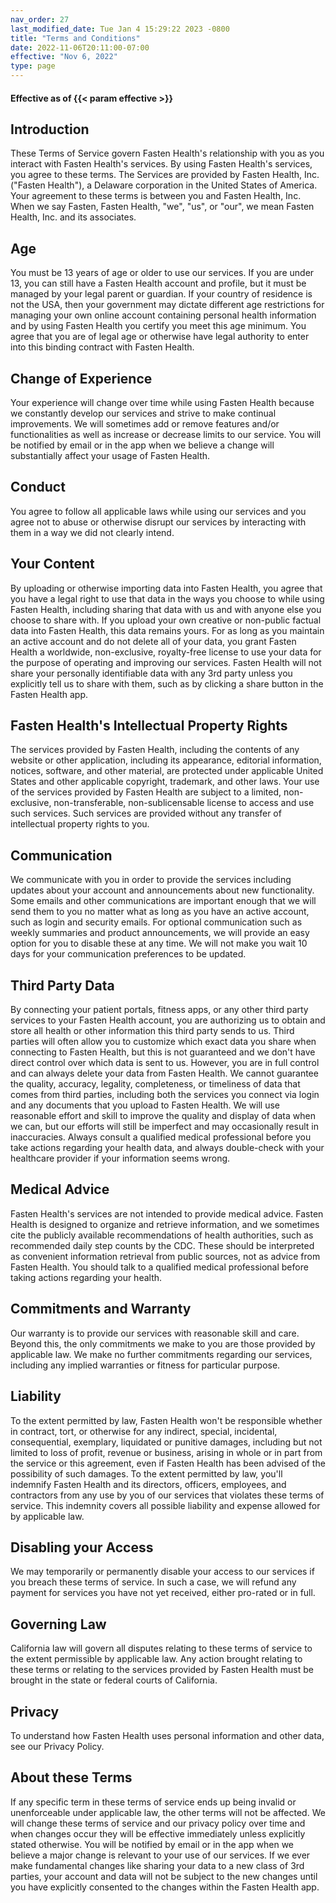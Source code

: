 ```yaml
---
nav_order: 27
last_modified_date: Tue Jan 4 15:29:22 2023 -0800
title: "Terms and Conditions"
date: 2022-11-06T20:11:00-07:00
effective: "Nov 6, 2022"
type: page
---
```


#### Effective as of {{< param effective >}}

## Introduction

These Terms of Service govern Fasten Health's relationship with you as you interact with Fasten Health's services. By using Fasten Health's services, you agree to these terms.
The Services are provided by Fasten Health, Inc. ("Fasten Health"), a Delaware corporation in the United States of America. Your agreement to these terms is between you and Fasten Health, Inc.
When we say Fasten, Fasten Health, "we", "us", or "our", we mean Fasten Health, Inc. and its associates.

## Age

You must be 13 years of age or older to use our services. If you are under 13, you can still have a Fasten Health account and profile, but it must be managed by your legal parent or guardian. If your country of residence is not the USA, then your government may dictate different age restrictions for managing your own online account containing personal health information and by using Fasten Health you certify you meet this age minimum. You agree that you are of legal age or otherwise have legal authority to enter into this binding contract with Fasten Health.

## Change of Experience

Your experience will change over time while using Fasten Health because we constantly develop our services and strive to make continual improvements. We will sometimes add or remove features and/or functionalities as well as increase or decrease limits to our service. You will be notified by email or in the app when we believe a change will substantially affect your usage of Fasten Health.

## Conduct

You agree to follow all applicable laws while using our services and you agree not to abuse or otherwise disrupt our services by interacting with them in a way we did not clearly intend.

## Your Content

By uploading or otherwise importing data into Fasten Health, you agree that you have a legal right to use that data in the ways you choose to while using Fasten Health, including sharing that data with us and with anyone else you choose to share with.
If you upload your own creative or non-public factual data into Fasten Health, this data remains yours. For as long as you maintain an active account and do not delete all of your data, you grant Fasten Health a worldwide, non-exclusive, royalty-free license to use your data for the purpose of operating and improving our services. Fasten Health will not share your personally identifiable data with any 3rd party unless you explicitly tell us to share with them, such as by clicking a share button in the Fasten Health app.

## Fasten Health's Intellectual Property Rights

The services provided by Fasten Health, including the contents of any website or other application, including its appearance, editorial information, notices, software, and other material, are protected under applicable United States and other applicable copyright, trademark, and other laws. Your use of the services provided by Fasten Health are subject to a limited, non-exclusive, non-transferable, non-sublicensable license to access and use such services. Such services are provided without any transfer of intellectual property rights to you.

## Communication

We communicate with you in order to provide the services including updates about your account and announcements about new functionality. Some emails and other communications are important enough that we will send them to you no matter what as long as you have an active account, such as login and security emails. For optional communication such as weekly summaries and product announcements, we will provide an easy option for you to disable these at any time. We will not make you wait 10 days for your communication preferences to be updated.

## Third Party Data

By connecting your patient portals, fitness apps, or any other third party services to your Fasten Health account, you are authorizing us to obtain and store all health or other information this third party sends to us. Third parties will often allow you to customize which exact data you share when connecting to Fasten Health, but this is not guaranteed and we don't have direct control over which data is sent to us. However, you are in full control and can always delete your data from Fasten Health.
We cannot guarantee the quality, accuracy, legality, completeness, or timeliness of data that comes from third parties, including both the services you connect via login and any documents that you upload to Fasten Health. We will use reasonable effort and skill to improve the quality and display of data when we can, but our efforts will still be imperfect and may occasionally result in inaccuracies. Always consult a qualified medical professional before you take actions regarding your health data, and always double-check with your healthcare provider if your information seems wrong.

## Medical Advice

Fasten Health's services are not intended to provide medical advice. Fasten Health is designed to organize and retrieve information, and we sometimes cite the publicly available recommendations of health authorities, such as recommended daily step counts by the CDC. These should be interpreted as convenient information retrieval from public sources, not as advice from Fasten Health. You should talk to a qualified medical professional before taking actions regarding your health.

## Commitments and Warranty

Our warranty is to provide our services with reasonable skill and care. Beyond this, the only commitments we make to you are those provided by applicable law. We make no further commitments regarding our services, including any implied warranties or fitness for particular purpose.

## Liability

To the extent permitted by law, Fasten Health won't be responsible whether in contract, tort, or otherwise for any indirect, special, incidental, consequential, exemplary, liquidated or punitive damages, including but not limited to loss of profit, revenue or business, arising in whole or in part from the service or this agreement, even if Fasten Health has been advised of the possibility of such damages. To the extent permitted by law, you'll indemnify Fasten Health and its directors, officers, employees, and contractors from any use by you of our services that violates these terms of service. This indemnity covers all possible liability and expense allowed for by applicable law.

## Disabling your Access

We may temporarily or permanently disable your access to our services if you breach these terms of service. In such a case, we will refund any payment for services you have not yet received, either pro-rated or in full.

## Governing Law

California law will govern all disputes relating to these terms of service to the extent permissible by applicable law. Any action brought relating to these terms or relating to the services provided by Fasten Health must be brought in the state or federal courts of California.

## Privacy

To understand how Fasten Health uses personal information and other data, see our Privacy Policy.

## About these Terms

If any specific term in these terms of service ends up being invalid or unenforceable under applicable law, the other terms will not be affected.
We will change these terms of service and our privacy policy over time and when changes occur they will be effective immediately unless explicitly stated otherwise. You will be notified by email or in the app when we believe a major change is relevant to your use of our services. If we ever make fundamental changes like sharing your data to a new class of 3rd parties, your account and data will not be subject to the new changes until you have explicitly consented to the changes within the Fasten Health app. 

